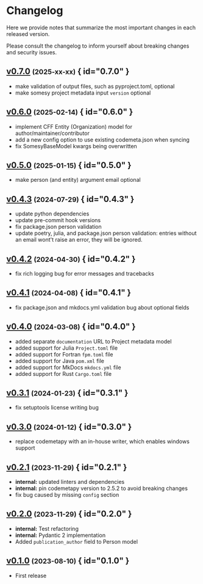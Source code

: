 # Changelog

Here we provide notes that summarize the most important changes in each released version.

Please consult the changelog to inform yourself about breaking changes and security issues.

## [v0.7.0](https://github.com/Materials-Data-Science-and-Informatics/somesy/tree/v0.7.0) <small>(2025-xx-xx)</small> { id="0.7.0" }

- make validation of output files, such as pyproject.toml, optional
- make somesy project metadata input `version` optional

## [v0.6.0](https://github.com/Materials-Data-Science-and-Informatics/somesy/tree/v0.6.0) <small>(2025-02-14)</small> { id="0.6.0" }

- implement CFF Entity (Organization) model for author/maintainer/contributor
- add a new config option to use existing codemeta.json when syncing
- fix SomesyBaseModel kwargs being overwritten

## [v0.5.0](https://github.com/Materials-Data-Science-and-Informatics/somesy/tree/v0.5.0) <small>(2025-01-15)</small> { id="0.5.0" }

- make person (and entity) argument email optional

## [v0.4.3](https://github.com/Materials-Data-Science-and-Informatics/somesy/tree/v0.4.3) <small>(2024-07-29)</small> { id="0.4.3" }

- update python dependencies
- update pre-commit hook versions
- fix package.json person validation
- update poetry, julia, and package.json person validation: entries without an email wont't raise an error, they will be ignored.

## [v0.4.2](https://github.com/Materials-Data-Science-and-Informatics/somesy/tree/v0.4.2) <small>(2024-04-30)</small> { id="0.4.2" }

- fix rich logging bug for error messages and tracebacks

## [v0.4.1](https://github.com/Materials-Data-Science-and-Informatics/somesy/tree/v0.4.1) <small>(2024-04-08)</small> { id="0.4.1" }

- fix package.json and mkdocs.yml validation bug about optional fields

## [v0.4.0](https://github.com/Materials-Data-Science-and-Informatics/somesy/tree/v0.4.0) <small>(2024-03-08)</small> { id="0.4.0" }

- added separate `documentation` URL to Project metadata model
- added support for Julia `Project.toml` file
- added support for Fortran `fpm.toml` file
- added support for Java `pom.xml` file
- added support for MkDocs `mkdocs.yml` file
- added support for Rust `Cargo.toml` file

## [v0.3.1](https://github.com/Materials-Data-Science-and-Informatics/somesy/tree/v0.3.1) <small>(2024-01-23)</small> { id="0.3.1" }

- fix setuptools license writing bug

## [v0.3.0](https://github.com/Materials-Data-Science-and-Informatics/somesy/tree/v0.3.0) <small>(2024-01-12)</small> { id="0.3.0" }

- replace codemetapy with an in-house writer, which enables windows support

## [v0.2.1](https://github.com/Materials-Data-Science-and-Informatics/somesy/tree/v0.2.1) <small>(2023-11-29)</small> { id="0.2.1" }

- **internal:** updated linters and dependencies
- **internal:** pin codemetapy version to 2.5.2 to avoid breaking changes
- fix bug caused by missing `config` section

## [v0.2.0](https://github.com/Materials-Data-Science-and-Informatics/somesy/tree/v0.2.0) <small>(2023-11-29)</small> { id="0.2.0" }

- **internal:** Test refactoring
- **internal:** Pydantic 2 implementation
- Added `publication_author` field to Person model

## [v0.1.0](https://github.com/Materials-Data-Science-and-Informatics/somesy/tree/v0.1.0) <small>(2023-08-10)</small> { id="0.1.0" }

- First release
